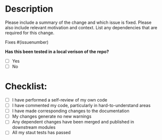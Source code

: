 <!-- put an X inside of the brackets to make a checkmark -->
<!-- NOTE: Only you can see this while editing -->
<!-- Please Make a very descriptive but brief title. -->
# Description

Please include a summary of the change and which issue is fixed. Please also include relevant motivation and context. List any dependencies that are required for this change.

Fixes #(issuenumber)

**Has this been tested in a local verison of the repo?**

- [ ] Yes
- [ ] No

# Checklist:

- [ ] I have performed a self-review of my own code
- [ ] I have commented my code, particularly in hard-to-understand areas
- [ ] I have made corresponding changes to the documentation
- [ ] My changes generate no new warnings
- [ ] Any dependent changes have been merged and published in downstream modules
- [ ] All my staut tests has passed
